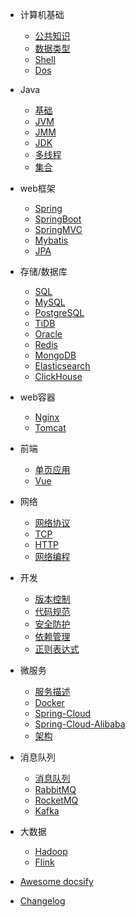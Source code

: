 - 计算机基础
  - [公共知识](contents/计算机基础-公共知识.md)
  - [数据类型](contents/计算机基础-数据类型.md)
  - [Shell](contents/计算机基础-Shell.md)
  - [Dos](contents/计算机基础-Dos.md)

- Java
  - [基础](contents/Java-基础.md)
  - [JVM](contents/Java-JVM.md)
  - [JMM](contents/Java-JMM.md)
  - [JDK](contents/Java-JDK.md)
  - [多线程](contents/Java-多线程.md)
  - [集合](contents/Java-集合.md)
  
- web框架
  - [Spring](contents/web框架-Spring.md)
  - [SpringBoot](contents/web框架-SpringBoot.md)
  - [SpringMVC](contents/web框架-SpringMVC.md)
  - [Mybatis](contents/web框架-Mybatis.md)
  - [JPA](contents/web框架-JPA.md)

- 存储/数据库
  - [SQL](contents/存储-SQL.md)
  - [MySQL](contents/存储-MySQL.md)
  - [PostgreSQL](contents/存储-PostgreSQL.md)
  - [TiDB](contents/存储-TiDB.md)
  - [Oracle](contents/存储-Oracle.md)
  - [Redis](contents/存储-Redis.md)
  - [MongoDB](contents/存储-MongoDB.md)
  - [Elasticsearch](contents/存储-Elasticsearch.md)
  - [ClickHouse](contents/存储-ClickHouse.md)

- web容器
  - [Nginx](contents/web容器-Nginx.md)
  - [Tomcat](contents/web容器-Tomcat.md)
  
- 前端
  - [单页应用](contents/前端-单页应用.md)
  - [Vue](contents/前端-Vue.md)
  
- 网络
  - [网络协议](contents/网络-网络协议.md)
  - [TCP](contents/网络-TCP.md)
  - [HTTP](contents/网络-HTTP.md)
  - [网络编程](contents/网络-网络编程.md)

- 开发
  - [版本控制](contents/开发-版本控制.md)
  - [代码规范](contents/开发-代码规范.md)
  - [安全防护](contents/开发-安全防护.md)
  - [依赖管理](contents/开发-依赖管理.md)
  - [正则表达式](contents/开发-正则表达式.md)
  
- 微服务
  - [服务描述](contents/微服务-服务描述.md)
  - [Docker](contents/微服务-Docker.md)
  - [Spring-Cloud](contents/微服务-Spring-Cloud-Netflix.md)
  - [Spring-Cloud-Alibaba](contents/微服务-Spring-Cloud-Alibaba.md)
  - [架构](contents/微服务-架构.md)

- 消息队列
  - [消息队列](contents/消息队列.md)
  - [RabbitMQ](contents/消息队列-RabbitMQ.md)
  - [RocketMQ](contents/消息队列-RocketMQ.md)
  - [Kafka](contents/消息队列-Kafka.md)

- 大数据
  - [Hadoop](contents/大数据-Hadoop.md)
  - [Flink](contents/大数据-Flink.md)

- [Awesome docsify](subdir/quickstart.md)
- [Changelog](none.md)
